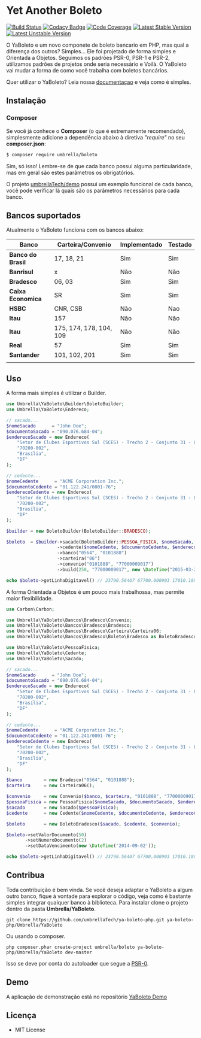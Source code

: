 # Yet Another Boleto

[![Build Status](https://travis-ci.org/umbrellaTech/ya-boleto-php.png?branch=master)](https://travis-ci.org/umbrellaTech/ya-boleto-php)
[![Codacy Badge](https://api.codacy.com/project/badge/Grade/917b4bbf29ea4a6a909873aaa5a94300)](https://www.codacy.com/app/italolelis/ya-boleto-php?utm_source=github.com&amp;utm_medium=referral&amp;utm_content=umbrellaTech/ya-boleto-php&amp;utm_campaign=Badge_Grade)
[![Code Coverage](https://scrutinizer-ci.com/g/umbrellaTech/ya-boleto-php/badges/coverage.png?b=master)](https://scrutinizer-ci.com/g/umbrellaTech/ya-boleto-php/?branch=master)
[![Latest Stable Version](https://poser.pugx.org/umbrella/boleto/v/stable.png)](https://packagist.org/packages/umbrella/boleto)
[![Latest Unstable Version](https://poser.pugx.org/umbrella/boleto/v/unstable.png)](https://packagist.org/packages/umbrella/boleto)

O YaBoleto e um novo componete de boleto bancario em PHP, mas qual a diferença dos outros? Simples... Ele foi projetado de forma simples e Orientada a Objetos.
Seguimos os padrões PSR-0, PSR-1 e PSR-2, utilizamos padrões de projetos onde seria necessário e Voilà. O YaBoleto vai mudar a forma de como você trabalha com boletos bancários.

Quer utilizar o YaBoleto? Leia nossa [documentaçao][2] e veja como é simples.

## Instalação
### Composer
Se você já conhece o **Composer** (o que é extremamente recomendado), simplesmente adicione a dependência abaixo à diretiva *"require"* no seu **composer.json**:
```sh
$ composer require umbrella/boleto
```

Sim, só isso! Lembre-se de que cada banco possui alguma particularidade, mas em geral são estes parâmetros os obrigatórios. 

O projeto [umbrellaTech/demo][1] possui um exemplo funcional de cada banco, você pode verificar lá quais são os parâmetros necessários para cada banco.

## Bancos suportados
Atualmente o YaBoleto funciona com os bancos abaixo:

| **Banco**           |  **Carteira/Convenio** | **Implementado** | **Testado** |
|---------------------|--------------------------|--------------------|---------------|
| **Banco do Brasil** | 17, 18, 21               | Sim                | Sim           |
| **Banrisul**        | x                        | Não                | Não           |
| **Bradesco**        | 06, 03                   | Sim                | Sim           |
| **Caixa Economica** | SR                       | Sim                | Sim           |
| **HSBC**            | CNR, CSB                 | Não                | Nao           |
| **Itau**            | 157                      | Não                | Não           |
| **Itau**            | 175, 174, 178, 104, 109  | Não                | Não           |
| **Real**            | 57                       | Sim                | Sim           |
| **Santander**       | 101, 102, 201            | Sim                | Sim           |
|                     |                          |                    |               |

Uso
----------

A forma mais simples é utilizar o Builder.

```php
use Umbrella\YaBoleto\Builder\BoletoBuilder;
use Umbrella\YaBoleto\Endereco;

// sacado...
$nomeSacado      = "John Doe";
$documentoSacado = "090.076.684-04";
$enderecoSacado = new Endereco(
    "Setor de Clubes Esportivos Sul (SCES) - Trecho 2 - Conjunto 31 - Lotes 1A/1B",
    "70200-002",
    "Brasília",
    "DF"
);

// cedente...
$nomeCedente      = "ACME Corporation Inc.";
$documentoCedente = "01.122.241/0001-76";
$enderecoCedente = new Endereco(
    "Setor de Clubes Esportivos Sul (SCES) - Trecho 2 - Conjunto 31 - Lotes 1A/1B",
    "70200-002",
    "Brasília",
    "DF"
);

$builder = new BoletoBuilder(BoletoBuilder::BRADESCO);

$boleto  = $builder->sacado(BoletoBuilder::PESSOA_FISICA, $nomeSacado, $documentoSacado, $enderecoSacado)
                   ->cedente($nomeCedente, $documentoCedente, $enderecoCedente)
                   ->banco("0564", "0101888")
                   ->carteira("06")
                   ->convenio("0101888", "77000009017")
                   ->build(250, "77000009017", new \DateTime("2015-03-24"));

echo $boleto->getLinhaDigitavel() // 23790.56407 67700.000903 17010.188807 8 63770000025000
```

A forma Orientada a Objetos é um pouco mais trabalhossa, mas permite maior flexibilidade.

```php
use Carbon\Carbon;

use Umbrella\YaBoleto\Bancos\Bradesco\Convenio;
use Umbrella\YaBoleto\Bancos\Bradesco\Bradesco;
use Umbrella\YaBoleto\Bancos\Bradesco\Carteira\Carteira06;
use Umbrella\YaBoleto\Bancos\Bradesco\Boleto\Bradesco as BoletoBradesco;

use Umbrella\YaBoleto\PessoaFisica;
use Umbrella\YaBoleto\Cedente;
use Umbrella\YaBoleto\Sacado;

// sacado...
$nomeSacado      = "John Doe";
$documentoSacado = "090.076.684-04";
$enderecoSacado = new Endereco(
    "Setor de Clubes Esportivos Sul (SCES) - Trecho 2 - Conjunto 31 - Lotes 1A/1B",
    "70200-002",
    "Brasília",
    "DF"
);

// cedente...
$nomeCedente      = "ACME Corporation Inc.";
$documentoCedente = "01.122.241/0001-76";
$enderecoCedente = new Endereco(
    "Setor de Clubes Esportivos Sul (SCES) - Trecho 2 - Conjunto 31 - Lotes 1A/1B",
    "70200-002",
    "Brasília",
    "DF"
);

$banco        = new Bradesco("0564", "0101888");
$carteira     = new Carteira06();

$convenio     = new Convenio($banco, $carteira, "0101888", "77000009017");
$pessoaFisica = new PessoaFisica($nomeSacado, $documentoSacado, $enderecoSacado);
$sacado       = new Sacado($pessoaFisica);
$cedente      = new Cedente($nomeCedente, $documentoCedente, $enderecoCedente);

$boleto       = new BoletoBradesco($sacado, $cedente, $convenio);

$boleto->setValorDocumento(50)
       ->setNumeroDocumento(2)
       ->setDataVencimento(new \DateTime('2014-09-02'));

echo $boleto->getLinhaDigitavel() // 23790.56407 67700.000903 17010.188807 8 63770000025000
```

Contribua
----------

Toda contribuição é bem vinda. Se você deseja adaptar o YaBoleto a algum outro banco, fique à vontade para explorar o código, veja como é bastante simples integrar qualquer banco à biblioteca. Para instalar clone o projeto dentro da pasta **Umbrella/YaBoleto**.
```
git clone https://github.com/umbrellaTech/ya-boleto-php.git ya-boleto-php/Umbrella/YaBoleto
```
Ou usando o composer.
```
php composer.phar create-project umbrella/boleto ya-boleto-php/Umbrella/YaBoleto dev-master
```
Isso se deve por conta do autoloader que segue a [PSR-0][3].

Demo
----------
A aplicação de demonstração está no repositório [YaBoleto Demo](https://github.com/umbrellaTech/ya-boleto-demo)

Licença
----------

* MIT License

[1]: https://github.com/umbrellaTech/ya-boleto-demo
[2]: https://github.com/umbrellaTech/ya-boleto-php/docs
[3]: https://github.com/php-fig/fig-standards/blob/master/accepted/PSR-0.md
